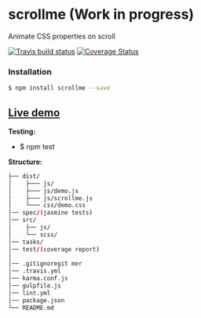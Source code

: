 # scrollme (Work in progress)
Animate CSS properties on scroll

[![Travis build status](https://travis-ci.org/iondrimba/scrollme.svg?branch=master)](https://travis-ci.org/iondrimba/scrollme) [![Coverage Status](https://coveralls.io/repos/github/iondrimba/scrollme/badge.svg?branch=master)](https://coveralls.io/github/iondrimba/scrollme?branch=master)

### Installation

```sh
$ npm install scrollme --save
```
## [Live demo]


__Testing:__
 * $ npm test


__Structure:__

````bash
├── dist/
│    ├─── js/
│    ├─── js/demo.js
│    ├─── js/scrollme.js
│    └─── css/demo.css
│── spec/(jasmine tests)
│── src/
│    ├── js/
│    └── scss/
│── tasks/
│── test/(coverage report)
│
│── .gitignoregit mer
│── .travis.yml
│── karma.conf.js
│── gulpfile.js
│── lint.yml
│── package.json
└── README.md
````

[scss-lint]:<https://github.com/brigade/scss-lint#installation>
[Live demo]:<http://iondrimba.github.io/scrollme/>
